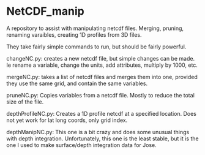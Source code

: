 NetCDF_manip
============

A repository to assist with manipulating netcdf files. Merging, pruning, renaming varaibles, creating 1D profiles from 3D files.

They take fairly simple commands to run, but should be fairly powerful.

changeNC.py: creates a new netcdf file, but simple changes can be made. Ie rename a variable, change the units, add attributes, multiply by 1000, etc.

mergeNC.py: takes a list of netcdf files and merges them into one, provided they use the same grid, and contain the same variables.

pruneNC.py: Copies variables from a netcdf file. Mostly to reduce the total size of the file.

depthProfileNC.py: Creates a 1D profile netcdf at a specified location. Does not yet work for lat long coords, only grid index.

depthManipNC.py: This one is a bit crazy and does some unusual things with depth integration. Unfortunately, this one is the least stable, but it is the one I used to make surface/depth integration data for Jose.

